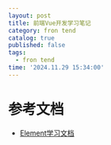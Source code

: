```yaml
---
layout: post
title: 前端Vue开发学习笔记
category: fron tend
catalog: true
published: false
tags:
  - fron tend
time: '2024.11.29 15:34:00'
---
```


# 参考文档
- [Element学习文档](https://element-angular.faas.ele.me/)
